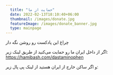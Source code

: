 ```yaml
---
  title: "حمایت از ما"
  date: 2022-02-13T18:10:40+06:00
  thumbnail: /images/donate.jpg
  featureImage: /images/donate_banner.jpg
  type: mainpage
---
```

 چراغ این پادکست رو روشن نگه دار

 اگر از داخل ایران ما رو حمایت می‌کنید از طریق لینک زیر:  
https://hamibash.com/dastaminophen

و اگر ساکن خارج از ایران هستید از لینک پی پال زیر:  


